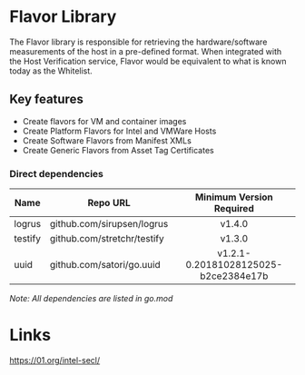 # Flavor Library

The Flavor library is responsible for retrieving the hardware/software measurements of the host in a pre-defined format. 
When integrated with the Host Verification service, Flavor would be equivalent to what is known today as the Whitelist.

## Key features
- Create flavors for VM and container images
- Create Platform Flavors for Intel and VMWare Hosts
- Create Software Flavors from Manifest XMLs
- Create Generic Flavors from Asset Tag Certificates

### Direct dependencies

| Name                  | Repo URL                        | Minimum Version Required              |
| ----------------------| --------------------------------| :------------------------------------:|
| logrus                | github.com/sirupsen/logrus      | v1.4.0                                |
| testify               | github.com/stretchr/testify     | v1.3.0                                |
| uuid                  | github.com/satori/go.uuid       | v1.2.1-0.20181028125025-b2ce2384e17b  |

*Note: All dependencies are listed in go.mod*

# Links
https://01.org/intel-secl/
